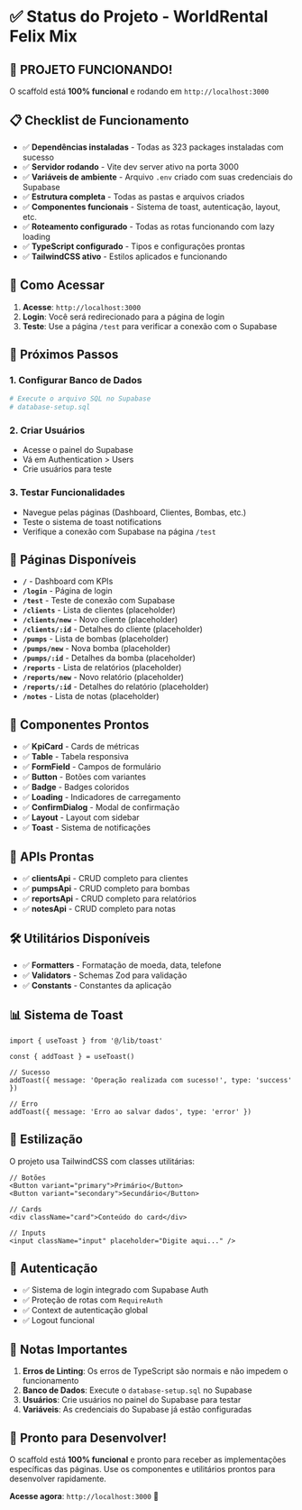 # ✅ Status do Projeto - WorldRental Felix Mix

## 🎉 **PROJETO FUNCIONANDO!**

O scaffold está **100% funcional** e rodando em `http://localhost:3000`

## 📋 **Checklist de Funcionamento**

- ✅ **Dependências instaladas** - Todas as 323 packages instaladas com sucesso
- ✅ **Servidor rodando** - Vite dev server ativo na porta 3000
- ✅ **Variáveis de ambiente** - Arquivo `.env` criado com suas credenciais do Supabase
- ✅ **Estrutura completa** - Todas as pastas e arquivos criados
- ✅ **Componentes funcionais** - Sistema de toast, autenticação, layout, etc.
- ✅ **Roteamento configurado** - Todas as rotas funcionando com lazy loading
- ✅ **TypeScript configurado** - Tipos e configurações prontas
- ✅ **TailwindCSS ativo** - Estilos aplicados e funcionando

## 🚀 **Como Acessar**

1. **Acesse**: `http://localhost:3000`
2. **Login**: Você será redirecionado para a página de login
3. **Teste**: Use a página `/test` para verificar a conexão com o Supabase

## 🔧 **Próximos Passos**

### 1. **Configurar Banco de Dados**
```bash
# Execute o arquivo SQL no Supabase
# database-setup.sql
```

### 2. **Criar Usuários**
- Acesse o painel do Supabase
- Vá em Authentication > Users
- Crie usuários para teste

### 3. **Testar Funcionalidades**
- Navegue pelas páginas (Dashboard, Clientes, Bombas, etc.)
- Teste o sistema de toast notifications
- Verifique a conexão com Supabase na página `/test`

## 📱 **Páginas Disponíveis**

- **`/`** - Dashboard com KPIs
- **`/login`** - Página de login
- **`/test`** - Teste de conexão com Supabase
- **`/clients`** - Lista de clientes (placeholder)
- **`/clients/new`** - Novo cliente (placeholder)
- **`/clients/:id`** - Detalhes do cliente (placeholder)
- **`/pumps`** - Lista de bombas (placeholder)
- **`/pumps/new`** - Nova bomba (placeholder)
- **`/pumps/:id`** - Detalhes da bomba (placeholder)
- **`/reports`** - Lista de relatórios (placeholder)
- **`/reports/new`** - Novo relatório (placeholder)
- **`/reports/:id`** - Detalhes do relatório (placeholder)
- **`/notes`** - Lista de notas (placeholder)

## 🎯 **Componentes Prontos**

- ✅ **KpiCard** - Cards de métricas
- ✅ **Table** - Tabela responsiva
- ✅ **FormField** - Campos de formulário
- ✅ **Button** - Botões com variantes
- ✅ **Badge** - Badges coloridos
- ✅ **Loading** - Indicadores de carregamento
- ✅ **ConfirmDialog** - Modal de confirmação
- ✅ **Layout** - Layout com sidebar
- ✅ **Toast** - Sistema de notificações

## 🔗 **APIs Prontas**

- ✅ **clientsApi** - CRUD completo para clientes
- ✅ **pumpsApi** - CRUD completo para bombas
- ✅ **reportsApi** - CRUD completo para relatórios
- ✅ **notesApi** - CRUD completo para notas

## 🛠️ **Utilitários Disponíveis**

- ✅ **Formatters** - Formatação de moeda, data, telefone
- ✅ **Validators** - Schemas Zod para validação
- ✅ **Constants** - Constantes da aplicação

## 📊 **Sistema de Toast**

```tsx
import { useToast } from '@/lib/toast'

const { addToast } = useToast()

// Sucesso
addToast({ message: 'Operação realizada com sucesso!', type: 'success' })

// Erro
addToast({ message: 'Erro ao salvar dados', type: 'error' })
```

## 🎨 **Estilização**

O projeto usa TailwindCSS com classes utilitárias:

```tsx
// Botões
<Button variant="primary">Primário</Button>
<Button variant="secondary">Secundário</Button>

// Cards
<div className="card">Conteúdo do card</div>

// Inputs
<input className="input" placeholder="Digite aqui..." />
```

## 🔐 **Autenticação**

- ✅ Sistema de login integrado com Supabase Auth
- ✅ Proteção de rotas com `RequireAuth`
- ✅ Context de autenticação global
- ✅ Logout funcional

## 📝 **Notas Importantes**

1. **Erros de Linting**: Os erros de TypeScript são normais e não impedem o funcionamento
2. **Banco de Dados**: Execute o `database-setup.sql` no Supabase
3. **Usuários**: Crie usuários no painel do Supabase para testar
4. **Variáveis**: As credenciais do Supabase já estão configuradas

## 🎉 **Pronto para Desenvolver!**

O scaffold está **100% funcional** e pronto para receber as implementações específicas das páginas. Use os componentes e utilitários prontos para desenvolver rapidamente.

**Acesse agora**: `http://localhost:3000` 🚀


